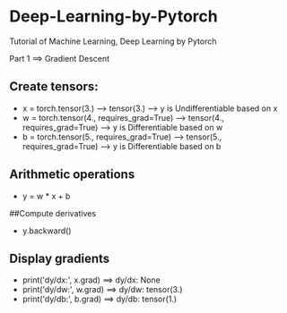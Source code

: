 # Deep-Learning-by-Pytorch
Tutorial of Machine Learning, Deep Learning by Pytorch

Part 1 ==> Gradient Descent

## Create tensors:
- x = torch.tensor(3.) --> tensor(3.) -->  y is Undifferentiable based on x
- w = torch.tensor(4., requires_grad=True) --> tensor(4., requires_grad=True) --> y is Differentiable based on w 
- b = torch.tensor(5., requires_grad=True) --> tensor(5., requires_grad=True) --> y is Differentiable based on b 

## Arithmetic operations
 
-  y = w * x + b

##Compute derivatives
 
- y.backward()

## Display gradients

- print('dy/dx:', x.grad) ==> dy/dx: None
- print('dy/dw:', w.grad) ==> dy/dw: tensor(3.)
- print('dy/db:', b.grad) ==> dy/db: tensor(1.)






